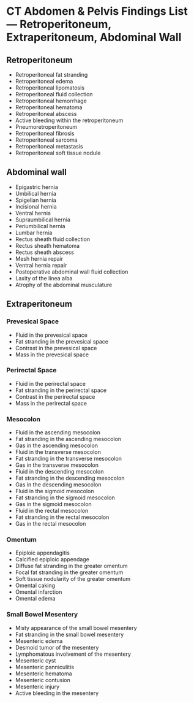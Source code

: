 # CT Abdomen & Pelvis Findings List — Retroperitoneum, Extraperitoneum, Abdominal Wall

## Retroperitoneum

- Retroperitoneal fat stranding
- Retroperitoneal edema
- Retroperitoneal lipomatosis
- Retroperitoneal fluid collection
- Retroperitoneal hemorrhage
- Retroperitoneal hematoma
- Retroperitoneal abscess
- Active bleeding within the retroperitoneum
- Pneumoretroperitoneum
- Retroperitoneal fibrosis
- Retroperitoneal sarcoma
- Retroperitoneal metastasis
- Retroperitoneal soft tissue nodule

## Abdominal wall

- Epigastric hernia
- Umbilical hernia
- Spigelian hernia
- Incisional hernia
- Ventral hernia
- Supraumbilical hernia
- Periumbilical hernia
- Lumbar hernia
- Rectus sheath fluid collection
- Rectus sheath hematoma
- Rectus sheath abscess
- Mesh hernia repair
- Ventral hernia repair
- Postoperative abdominal wall fluid collection
- Laxity of the linea alba
- Atrophy of the abdominal musculature

## Extraperitoneum

### Prevesical Space

- Fluid in the prevesical space
- Fat stranding in the prevesical space
- Contrast in the prevesical space
- Mass in the prevesical space

### Perirectal Space

- Fluid in the perirectal space
- Fat stranding in the perirectal space
- Contrast in the perirectal space
- Mass in the perirectal space

### Mesocolon

- Fluid in the ascending mesocolon
- Fat stranding in the ascending mesocolon
- Gas in the ascending mesocolon
- Fluid in the transverse mesocolon
- Fat stranding in the transverse mesocolon
- Gas in the transverse mesocolon
- Fluid in the descending mesocolon
- Fat stranding in the descending mesocolon
- Gas in the descending mesocolon
- Fluid in the sigmoid mesocolon
- Fat stranding in the sigmoid mesocolon
- Gas in the sigmoid mesocolon
- Fluid in the rectal mesocolon
- Fat stranding in the rectal mesocolon
- Gas in the rectal mesocolon

### Omentum

- Epiploic appendagitis
- Calcified epiploic appendage
- Diffuse fat stranding in the greater omentum
- Focal fat stranding in the greater omentum
- Soft tissue nodularity of the greater omentum
- Omental caking
- Omental infarction
- Omental edema

### Small Bowel Mesentery

- Misty appearance of the small bowel mesentery
- Fat stranding in the small bowel mesentery
- Mesenteric edema
- Desmoid tumor of the mesentery
- Lymphomatous involvement of the mesentery
- Mesenteric cyst
- Mesenteric panniculitis
- Mesenteric hematoma
- Mesenteric contusion
- Mesenteric injury
- Active bleeding in the mesentery 
